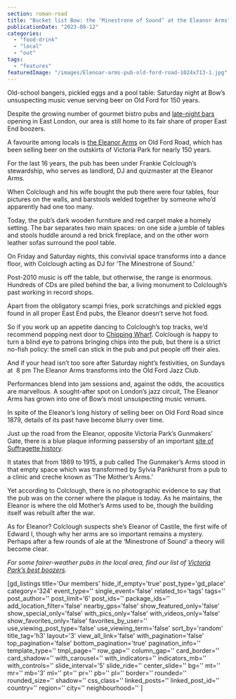 ```yaml
---
section: roman-road
title: "Bucket list Bow: the ‘Minestrone of Sound’ at the Eleanor Arms"
publicationDate: "2023-08-12"
categories: 
  - "food-drink"
  - "local"
  - "out"
tags: 
  - "features"
featuredImage: "/images/Elenoar-arms-pub-old-ford-road-1024x713-1.jpg"
---
```


Old-school bangers, pickled eggs and a pool table: Saturday night at Bow’s unsuspecting music venue serving beer on Old Ford for 150 years.

Despite the growing number of gourmet bistro pubs and [late-night bars](https://romanroadlondon.com/hackney-wick-bars-restaurants-raves/) opening in East London, our area is still home to its fair share of proper East End boozers. 

A favourite among locals is [the Eleanor Arms](https://romanroadlondon.com/eleanor-arms-pub/) on Old Ford Road, which has been selling beer on the outskirts of Victoria Park for nearly 150 years. 

For the last 16 years, the pub has been under Frankie Colclough’s stewardship, who serves as landlord, DJ and quizmaster at the Eleanor Arms. 

When Colclough and his wife bought the pub there were four tables, four pictures on the walls, and barstools welded together by someone who’d apparently had one too many.

Today, the pub’s dark wooden furniture and red carpet make a homely setting. The bar separates two main spaces: on one side a jumble of tables and stools huddle around a red brick fireplace, and on the other worn leather sofas surround the pool table. 

On Friday and Saturday nights, this convivial space transforms into a dance floor, with Colclough acting as DJ for ‘The Minestrone of Sound.’  

Post-2010 music is off the table, but otherwise, the range is enormous. Hundreds of CDs are piled behind the bar, a living monument to Colclough’s past working in record shops.

Apart from the obligatory scampi fries, pork scratchings and pickled eggs found in all proper East End pubs, the Eleanor doesn’t serve hot food. 

So if you work up an appetite dancing to Colclough’s top tracks, we’d recommend popping next door to [Chipping Wharf](https://romanroadlondon.com/chipping-wharf-fish-chip-shop-old-ford-open/). Colclough is happy to turn a blind eye to patrons bringing chips into the pub, but there is a strict no-fish policy: the smell can stick in the pub and put people off their ales. 

And if your head isn’t too sore after Saturday night’s festivities, on Sundays at  8 pm The Eleanor Arms transforms into the Old Ford Jazz Club. 

Performances blend into jam sessions and, against the odds, the acoustics are marvellous. A sought-after spot on London’s jazz circuit, The Eleanor Arms has grown into one of Bow’s most unsuspecting music venues. 

In spite of the Eleanor’s long history of selling beer on Old Ford Road since 1879, details of its past have become blurry over time. 

Just up the road from the Eleanor, opposite Victoria Park’s Gunmakers’ Gate, there is a blue plaque informing passersby of an important [site of Suffragette history](https://romanroadlondon.com/mothers-arms-suffragettes-pub-history/). 

It states that from 1869 to 1915, a pub called The Gunmaker’s Arms stood in that empty space which was transformed by Sylvia Pankhurst from a pub to a clinic and creche known as ‘The Mother’s Arms.’

Yet according to Colclough, there is no photographic evidence to say that the pub was on the corner where the plaque is today. As he maintains, the Eleanor is where the old Mother’s Arms used to be, though the building itself was rebuilt after the war. 

As for Eleanor? Colclough suspects she’s Eleanor of Castile, the first wife of Edward I, though why her arms are so important remains a mystery. Perhaps after a few rounds of ale at the ‘Minestrone of Sound’ a theory will become clear. 

_For some fairer-weather pubs in the local area, find our list of_ [_Victoria Park’s best boozers_](https://romanroadlondon.com/best-pubs-victoria-park-east-london/)_._ 

\[gd\_listings title='Our members' hide\_if\_empty='true' post\_type='gd\_place' category='324' event\_type='' single\_event='false' related\_to='tags' tags='' post\_author='' post\_limit='6' post\_ids='' package\_ids='' add\_location\_filter='false' nearby\_gps='false' show\_featured\_only='false' show\_special\_only='false' with\_pics\_only='false' with\_videos\_only='false' show\_favorites\_only='false' favorites\_by\_user='' use\_viewing\_post\_type='false' use\_viewing\_term='false' sort\_by='random' title\_tag='h3' layout='3' view\_all\_link='false' with\_pagination='false' top\_pagination='false' bottom\_pagination='true' pagination\_info='' template\_type='' tmpl\_page='' row\_gap='' column\_gap='' card\_border='' card\_shadow='' with\_carousel='' with\_indicators='' indicators\_mb='' with\_controls='' slide\_interval='5' slide\_ride='' center\_slide='' bg='' mt='' mr='' mb='3' ml='' pt='' pr='' pb='' pl='' border='' rounded='' rounded\_size='' shadow='' css\_class='' linked\_posts='' linked\_post\_id='' country='' region='' city='' neighbourhood='' \]
